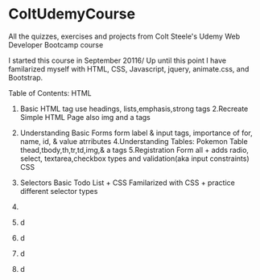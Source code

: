 # ColtUdemyCourse
All the quizzes, exercises and projects from Colt Steele's Udemy Web Developer Bootcamp course 

I started this course in September 20116/
Up until this point I have familarized myself with HTML, CSS, Javascript, jquery, animate.css, and Bootstrap.

Table of Contents:
HTML

1. Basic HTML tag use
                      headings, lists,emphasis,strong tags
2.Recreate Simple HTML Page
                      also img and a tags
3. Understanding Basic Forms
                      form label & input tags, importance of for, name, id, & value atrributes 
4.Understanding Tables: Pokemon Table
                      thead,tbody,th,tr,td,img,& a tags
5.Registration Form
                    all + adds radio, select, textarea,checkbox types and validation(aka input constraints)
CSS

6. Selectors Basic Todo List + CSS 
                    Familarized with CSS + practice different selector types
7. 
8. d
8. d
9. d
10. d
